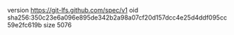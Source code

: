 version https://git-lfs.github.com/spec/v1
oid sha256:350c23e6a096e895de342b2a98a07cf20d157dcc4e25d4ddf095cc59e2fc619b
size 5076
